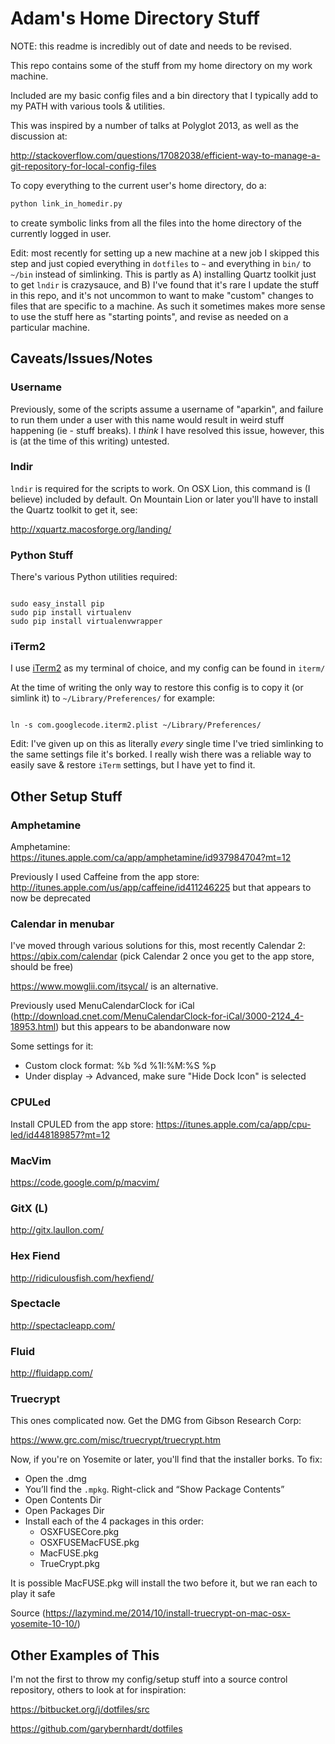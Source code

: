 # Adam's Home Directory Stuff

NOTE: this readme is incredibly out of date and needs to be revised.

This repo contains some of the stuff from my home directory on my work machine.

Included are my basic config files and a bin directory that I typically add to
my PATH with various tools & utilities.

This was inspired by a number of talks at Polyglot 2013, as well as the
discussion at:

<http://stackoverflow.com/questions/17082038/efficient-way-to-manage-a-git-repository-for-local-config-files>

To copy everything to the current user's home directory, do a:

```bash
python link_in_homedir.py
```

to create symbolic links from all the files into the home directory of the
currently logged in user.

Edit: most recently for setting up a new machine at a new job I skipped this
step and just copied everything in `dotfiles` to `~` and everything in `bin/`
to `~/bin` instead of simlinking.  This is partly as A) installing Quartz
toolkit just to get `lndir` is crazysauce, and B) I've found that it's rare I
update the stuff in this repo, and it's not uncommon to want to make "custom"
changes to files that are specific to a machine.  As such it sometimes makes
more sense to use the stuff here as "starting points", and revise as needed
on a particular machine.

## Caveats/Issues/Notes

### Username

Previously, some of the scripts assume a username of "aparkin", and failure to
run them under a user with this name would result in weird stuff happening (ie -
stuff breaks).  I *think* I have resolved this issue, however, this is (at the
time of this writing) untested.

### lndir

`lndir` is required for the scripts to work.  On OSX Lion, this command is
(I believe) included by default.  On Mountain Lion or later you'll have to
install the Quartz toolkit to get it, see:

<http://xquartz.macosforge.org/landing/>

### Python Stuff

There's various Python utilities required:

```shell

sudo easy_install pip
sudo pip install virtualenv
sudo pip install virtualenvwrapper

```

### iTerm2

I use [iTerm2](http://www.iterm2.com/#/section/home) as my terminal of choice,
and my config can be found in `iterm/`

At the time of writing the only way to restore this config is to copy it (or
simlink it) to ```~/Library/Preferences/``` for example:

```shell

ln -s com.googlecode.iterm2.plist ~/Library/Preferences/

```

Edit: I've given up on this as literally *every* single time I've tried
simlinking to the same settings file it's borked.  I really wish there was a
reliable way to easily save & restore `iTerm` settings, but I have yet to find
it.

## Other Setup Stuff

### Amphetamine

Amphetamine: <https://itunes.apple.com/ca/app/amphetamine/id937984704?mt=12>

Previously I used Caffeine from the app store: <http://itunes.apple.com/us/app/caffeine/id411246225>
but that appears to now be deprecated

### Calendar in menubar

I've moved through various solutions for this, most recently Calendar 2: <https://qbix.com/calendar>
(pick Calendar 2 once you get to the app store, should be free)

<https://www.mowglii.com/itsycal/> is an alternative.

Previously used MenuCalendarClock for iCal (<http://download.cnet.com/MenuCalendarClock-for-iCal/3000-2124_4-18953.html>)
but this appears to be abandonware now

Some settings for it:

- Custom clock format: %b %d %1I:%M:%S %p
- Under display -> Advanced, make sure "Hide Dock Icon" is selected

### CPULed

Install CPULED from the app store: <https://itunes.apple.com/ca/app/cpu-led/id448189857?mt=12>

### MacVim

<https://code.google.com/p/macvim/>

### GitX (L)

<http://gitx.laullon.com/>

### Hex Fiend

<http://ridiculousfish.com/hexfiend/>

### Spectacle

<http://spectacleapp.com/>

### Fluid

<http://fluidapp.com/>

### Truecrypt

This ones complicated now.  Get the DMG from Gibson Research Corp:

<https://www.grc.com/misc/truecrypt/truecrypt.htm>

Now, if you're on Yosemite or later, you'll find that the installer borks.
To fix:

- Open the .dmg
- You’ll find the `.mpkg`.  Right-click and “Show Package Contents”
- Open Contents Dir
- Open Packages Dir
- Install each of the 4 packages in this order:
  - OSXFUSECore.pkg
  - OSXFUSEMacFUSE.pkg
  - MacFUSE.pkg
  - TrueCrypt.pkg

It is possible MacFUSE.pkg will install the two before it, but we ran each to
play it safe

Source (<https://lazymind.me/2014/10/install-truecrypt-on-mac-osx-yosemite-10-10/>)

## Other Examples of This

I'm not the first to throw my config/setup stuff into a source control repository,
others to look at for inspiration:

<https://bitbucket.org/j/dotfiles/src>

<https://github.com/garybernhardt/dotfiles>
